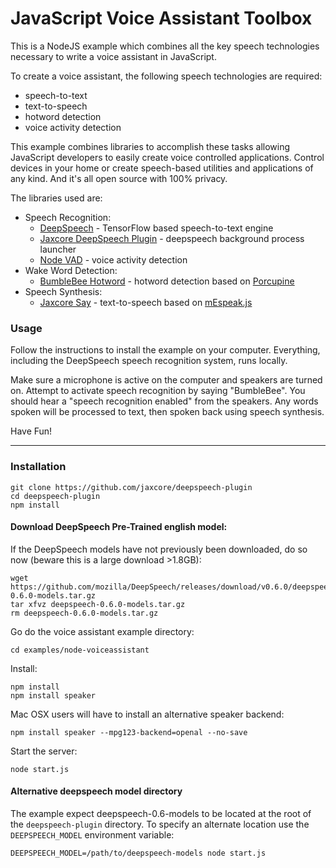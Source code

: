 # JavaScript Voice Assistant Toolbox

This is a NodeJS example which combines all the key speech technologies necessary to write a voice assistant in JavaScript.

To create a voice assistant, the following speech technologies are required:

- speech-to-text
- text-to-speech
- hotword detection
- voice activity detection

This example combines libraries to accomplish these tasks allowing JavaScript developers to easily
create voice controlled applications.
Control devices in your home or create speech-based utilities and applications of any kind.
And it's all open source with 100% privacy.

The libraries used are:

- Speech Recognition:
	- [DeepSpeech](https://github.com/mozilla/DeepSpeech) - TensorFlow based speech-to-text engine
	- [Jaxcore DeepSpeech Plugin](https://github.com/jaxcore/deepspeech-plugin) - deepspeech background process launcher
	- [Node VAD](https://github.com/snirpo/node-vad) - voice activity detection
- Wake Word Detection:
	- [BumbleBee Hotword](https://github.com/jaxcore/bumblebee-hotword-node) - hotword detection based on [Porcupine](https://github.com/Picovoice/porcupine)
- Speech Synthesis:
	- [Jaxcore Say](https://github.com/jaxcore/jaxcore-say-node) - text-to-speech based on [mEspeak.js](https://www.masswerk.at/mespeak/)

### Usage

Follow the instructions to install the example on your computer.  Everything, including the DeepSpeech
speech recognition system, runs locally.

Make sure a microphone is active on the computer and speakers are turned on.  Attempt to activate
speech recognition by saying "BumbleBee".  You should hear a "speech recognition enabled" from the
speakers.  Any words spoken will be processed to text, then spoken back using speech synthesis.

Have Fun!

---

### Installation

```
git clone https://github.com/jaxcore/deepspeech-plugin
cd deepspeech-plugin
npm install
```

#### Download DeepSpeech Pre-Trained english model:

If the DeepSpeech models have not previously been downloaded, do so now (beware this is a large download >1.8GB):

```
wget https://github.com/mozilla/DeepSpeech/releases/download/v0.6.0/deepspeech-0.6.0-models.tar.gz
tar xfvz deepspeech-0.6.0-models.tar.gz
rm deepspeech-0.6.0-models.tar.gz
```

Go do the voice assistant example directory:

```
cd examples/node-voiceassistant
```

Install:

```
npm install
npm install speaker
```

Mac OSX users will have to install an alternative speaker backend:

```
npm install speaker --mpg123-backend=openal --no-save
```

Start the server:

```
node start.js
```

#### Alternative deepspeech model directory

The example expect deepspeech-0.6-models to be located at the root of the `deepspeech-plugin` directory.  To specify an alternate location use the `DEEPSPEECH_MODEL` environment variable:

```
DEEPSPEECH_MODEL=/path/to/deepspeech-models node start.js
```